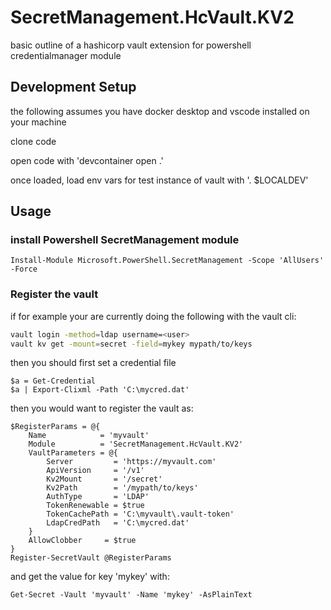 # SecretManagement.HcVault.KV2

basic outline of a hashicorp vault extension for powershell credentialmanager module

## Development Setup

the following assumes you have docker desktop and vscode installed on your machine

clone code

open code with 'devcontainer open .'

once loaded, load env vars for test instance of vault with '. $LOCALDEV'

## Usage

### install Powershell SecretManagement module

```pwsh
Install-Module Microsoft.PowerShell.SecretManagement -Scope 'AllUsers' -Force
```

### Register the vault

if for example your are currently doing the following with the vault cli:

```bash
vault login -method=ldap username=<user>
vault kv get -mount=secret -field=mykey mypath/to/keys
```

then you should first set a credential file

```pwsh
$a = Get-Credential
$a | Export-Clixml -Path 'C:\mycred.dat'
```

then you would want to register the vault as:

```pwsh
$RegisterParams = @{
    Name            = 'myvault'
    Module          = 'SecretManagement.HcVault.KV2'
    VaultParameters = @{
        Server         = 'https://myvault.com'
        ApiVersion     = '/v1'
        Kv2Mount       = '/secret'
        Kv2Path        = '/mypath/to/keys'
        AuthType       = 'LDAP'
        TokenRenewable = $true
        TokenCachePath = 'C:\myvault\.vault-token'
        LdapCredPath   = 'C:\mycred.dat'
    }
    AllowClobber     = $true
}
Register-SecretVault @RegisterParams
```

and get the value for key 'mykey' with:

```pwsh
Get-Secret -Vault 'myvault' -Name 'mykey' -AsPlainText
```
